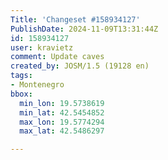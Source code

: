 ```yaml
---
Title: 'Changeset #158934127'
PublishDate: 2024-11-09T13:31:44Z
id: 158934127
user: kravietz
comment: Update caves
created_by: JOSM/1.5 (19128 en)
tags:
- Montenegro
bbox:
  min_lon: 19.5738619
  min_lat: 42.5454852
  max_lon: 19.5774294
  max_lat: 42.5486297

---
```

